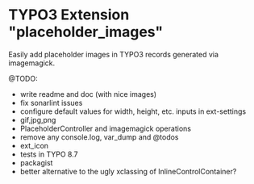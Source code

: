 # TYPO3 Extension "placeholder_images"
Easily add placeholder images in TYPO3 records generated via imagemagick.

@TODO:
- write readme and doc (with nice images)
- fix sonarlint issues 
- configure default values for width, height, etc. inputs in ext-settings
- gif,jpg,png
- PlaceholderController and imagemagick operations  
- remove any console.log, var_dump and @todos 
- ext_icon
- tests in TYPO 8.7
- packagist
- better alternative to the ugly xclassing of InlineControlContainer?